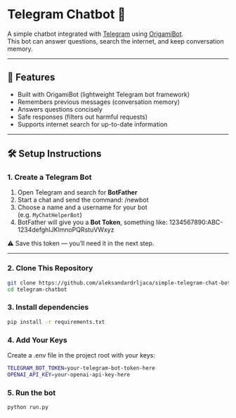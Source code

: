 # Telegram Chatbot 🤖

A simple chatbot integrated with [Telegram](https://core.telegram.org/bots) using [OrigamiBot](https://pypi.org/project/origamibot/).  
This bot can answer questions, search the internet, and keep conversation memory.

---

## 🚀 Features
- Built with OrigamiBot (lightweight Telegram bot framework)
- Remembers previous messages (conversation memory)
- Answers questions concisely
- Safe responses (filters out harmful requests)
- Supports internet search for up-to-date information

---

## 🛠️ Setup Instructions

### 1. Create a Telegram Bot
1. Open Telegram and search for **BotFather**
2. Start a chat and send the command:
/newbot
4. Choose a name and a username for your bot  
(e.g. `MyChatHelperBot`)
5. BotFather will give you a **Bot Token**, something like:
   1234567890:ABC-1234defghIJKlmnoPQRstuVWxyz



⚠️ Save this token — you’ll need it in the next step.

---

### 2. Clone This Repository
```bash
git clone https://github.com/aleksandardrljaca/simple-telegram-chat-bot.git
cd telegram-chatbot
```
### 3. Install dependencies
```bash
pip install -r requirements.txt
```
### 4. Add Your Keys
Create a .env file in the project root with your keys:
```bash
TELEGRAM_BOT_TOKEN=your-telegram-bot-token-here
OPENAI_API_KEY=your-openai-api-key-here
```
### 5. Run the bot
```bash
python run.py
```

